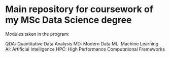 # Main repository for coursework of my MSc Data Science degree

Modules taken in the program:

QDA: Quantitative Data Analysis
MD: Modern Data
ML: Machine Learning
AI: Artificial Intelligence
HPC: High Performance Computational Frameworks
